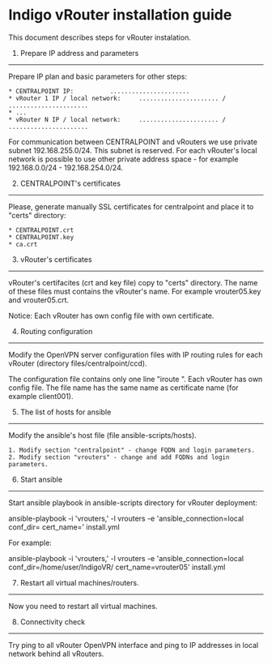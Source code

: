 Indigo vRouter installation guide
=================================

This document describes steps for vRouter instalation.


1. Prepare IP address and parameters
------------------------------------

Prepare IP plan and basic parameters for other steps:

	* CENTRALPOINT IP:			......................
	* vRouter 1 IP / local network:		...................... / ......................
	* ...
	* vRouter N IP / local network:		...................... / ......................

For communication between CENTRALPOINT and vRouters we use private subnet 192.168.255.0/24. This subnet is reserved. For each vRouter's local network is possible to use
other private address space - for example 192.168.0.0/24 - 192.168.254.0/24.


2. CENTRALPOINT's certificates
------------------------------

Please, generate manually SSL certificates for centralpoint and place it to 
"certs" directory:

	* CENTRALPOINT.crt
	* CENTRALPOINT.key
	* ca.crt


3. vRouter's certificates
-------------------------

vRouter's certifacites (crt and key file) copy to "certs" directory. The name of these files must contains the vRouter's name. For example vrouter05.key and vrouter05.crt.

Notice: Each vRouter has own config file with own certificate.


4. Routing configuration
--------------------------------------------------------

Modify the OpenVPN server configuration files with IP routing rules for each vRouter (directory files/centralpoint/ccd).

The configuration file contains only one line "iroute <local-network-behind-vRouter> <network-mask>". Each vRouter has own config file. The file name has the same name as certificate name (for example client001).


5. The list of hosts for ansible
--------------------------------

Modify the ansible's host file (file ansible-scripts/hosts).

	1. Modify section "centralpoint" - change FQDN and login parameters.
	2. Modify section "vrouters" - change and add FQDNs and login parameters.


6. Start ansible
--------------------------------------------------------
Start ansible playbook in ansible-scripts directory for vRouter deployment:

ansible-playbook -i 'vrouters,' -l vrouters -e 'ansible_connection=local conf_dir=<config-directory> cert_name=<vrouter-name>' install.yml

For example:

ansible-playbook -i 'vrouters,' -l vrouters -e 'ansible_connection=local conf_dir=/home/user/IndigoVR/ cert_name=vrouter05' install.yml



7. Restart all virtual machines/routers.
--------------------------------------------------------

Now you need to restart all virtual machines.


8. Connectivity check
--------------------------------------------------------

Try ping to all vRouter OpenVPN interface and ping to IP addresses in local network behind all vRouters.



